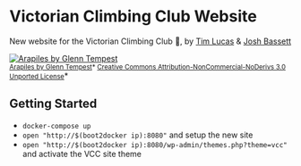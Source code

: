 # Victorian Climbing Club Website

New website for the Victorian Climbing Club :muscle:, by [Tim Lucas](https://github.com/toolmantim) & [Josh Bassett](https://github.com/nullobject)

[![Arapiles by Glenn Tempest](http://i.imgur.com/jynMzO8.jpg)](http://osp.com.au/?p=294) <br> <small>[Arapiles by Glenn Tempest](http://osp.com.au/?p=294)* [Creative Commons Attribution-NonCommercial-NoDerivs 3.0 Unported License](http://creativecommons.org/licenses/by-nc-nd/3.0/)</small>*

## Getting Started

* `docker-compose up`
* `open "http://$(boot2docker ip):8080"` and setup the new site
* `open "http://$(boot2docker ip):8080/wp-admin/themes.php?theme=vcc"` and activate the VCC site theme
